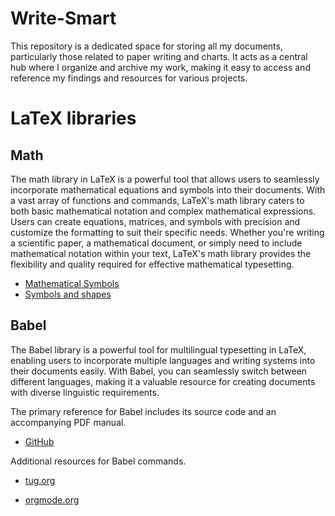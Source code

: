 # Write-Smart
This repository is a dedicated space for storing all my documents, particularly those related to paper writing and charts. 
It acts as a central hub where I organize and archive my work, making it easy to access and reference my findings and resources for various projects.

# LaTeX libraries

## Math
The math library in LaTeX is a powerful tool that allows users to seamlessly incorporate mathematical equations and symbols into their documents. With a vast array of functions and commands, LaTeX's math library caters to both basic mathematical notation and complex mathematical expressions. Users can create equations, matrices, and symbols with precision and customize the formatting to suit their specific needs. Whether you're writing a scientific paper, a mathematical document, or simply need to include mathematical notation within your text, LaTeX's math library provides the flexibility and quality required for effective mathematical typesetting.

- [Mathematical Symbols](https://www.cmor-faculty.rice.edu/~heinken/latex/symbols.pdf)
- [Symbols and shapes](https://www.math.uci.edu/~xiangwen/pdf/LaTeX-Math-Symbols.pdf)

## Babel
The Babel library is a powerful tool for multilingual typesetting in LaTeX, enabling users to incorporate multiple languages and writing systems into their documents easily. With Babel, you can seamlessly switch between different languages, making it a valuable resource for creating documents with diverse linguistic requirements.

 The primary reference for Babel includes its source code and an accompanying PDF manual.

- [GitHub](https://github.com/latex3/babel/tree/main)

Additional resources for Babel commands.

- [tug.org](https://tug.org/pipermail/tex-live-commits/2017-November/004395.html)

- [orgmode.org](https://orgmode.org/manual/LaTeX-header-and-sectioning.html)
